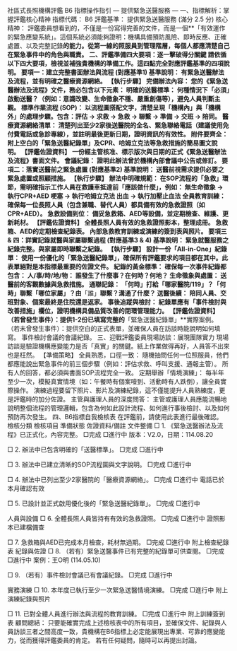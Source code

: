 社區式長照機構評鑑 B6 指標操作指引
— 提供緊急送醫服務 —
一、指標解析：掌握評鑑核心精神
指標代碼： B6
評鑑基準： 提供緊急送醫服務 (滿分 2.5 分)
核心精神： 評鑑委員想看到的，不僅是一份寫得完善的文件，而是一個**「有效運作的緊急應變系統」。這個系統必須能夠證明：機構具備預防風險、即時反應、正確處置、以及完整記錄**的能力。從第一線的照服員到管理階層，每個人都應清楚自己在緊急事件中的角色與職責。
二、評鑑準備四大要項：逐一擊破得分關鍵
請依循以下四大要項，檢視並補強貴機構的準備工作。這四點完全對應評鑑基準的四項說明。
要項一：建立完整書面辦法與流程 (對應基準1)
基準說明： 有緊急送醫辦法及流程，並有明確之醫療資源網絡。
【執行步驟】
完備辦法內容： 您的《緊急送醫辦法及流程》文件，務必包含以下元素：
明確的送醫標準： 何種情況下「必須」啟動送醫？（例如：意識改變、生命徵象不穩、嚴重創傷等），避免人員判斷主觀。
標準作業流程 (SOP)： 以流程圖搭配文字，清楚呈現「機構內」與「機構外」的處理步驟。包含：評估 -> 求救 -> 急救 -> 聯繫 -> 準備 -> 交班 -> 陪同。
醫療資源網絡清單： 清楚列出至少2家後送醫院的全名、緊急聯絡電話（建議使用免付費電話或急診專線），並註明最後更新日期，證明資訊的有效性。
附件要齊全： 附上空白的「緊急送醫紀錄單」及CPR、哈姆立克法等急救措施的簡易圖文說明。
【評鑑佐證資料】
一份經主管核准、標示版次與日期的正式《緊急送醫辦法及流程》書面文件。
會議紀錄： 證明此辦法曾於機構內部會議中公告或修訂。
要項二：落實送醫前之緊急處置 (對應基準2)
基準說明： 送醫前視需求提供必要之緊急處置或照顧措施。
【執行步驟】
辦法中明確規範： 在SOP流程的「急救」環節，需明確指示工作人員在救護車抵達前「應該做什麼」，例如：
無生命徵象 -> 執行CPR+AED
哽塞 -> 執行哈姆立克法
出血 -> 執行加壓止血法
全員教育訓練： 確保每一位長照人員（包含兼職、替代人員）都具備有效的急救證照（如CPR+AED）。
急救設備到位： 備妥急救箱、AED等設備，並定期檢查、維護、更新耗材。
【評鑑佐證資料】
全體長照人員有效的急救證照影本，整理成冊。
急救箱、AED的定期檢查紀錄表。
內部急救教育訓練或演練的簽到表與照片。
要項三 & 四：詳實記錄就醫與家屬聯繫過程 (對應基準3 & 4)
基準說明： 緊急就醫服務之紀錄完整。與家屬即時聯繫之紀錄。
【執行步驟】
設計一份「All-in-One」紀錄單： 使用一份優化的「緊急送醫紀錄單」，確保所有評鑑要求的項目都在其中。此表單絕對是本指標最重要的佐證文件。
紀錄的黃金標準： 確保每一次事件紀錄都包含：
人/事/時/地/物： 誰發生了什麼事？在何時？何地？
生命徵象與處置： 送醫前的客觀數據與急救措施。
通聯記錄： 「何時」打給「哪家醫院/119」？「何時」聯繫「哪位家屬」？由**「誰」**聯繫？溝通了什麼？
送醫後續： 陪同人員、交班對象、個案最終是住院還是返家。
事後追蹤與檢討： 紀錄單應有「事件檢討與改善措施」欄位，證明機構具備品質改善的閉環管理能力。
【評鑑佐證資料】
（若曾發生事件）：提供1-2份已填寫完整的**「緊急送醫紀錄單」**實際案例。
（若未曾發生事件）：提供空白的正式表單，並確保人員在訪談時能說明如何填寫。
事件檢討會議的會議紀錄。
三、迎戰評鑑委員現場訪談：展現團隊實力
現場訪談是驗證機構應變能力是否「真實」的關鍵。紙上作業做得再好，人員答不出來也是枉然。
【準備策略】
全員熟悉，口徑一致：
隨機抽問任何一位照服員，他們都應能說出緊急事件的前三個步驟（例如：評估求救、呼叫支援、通報主管）。
所有人的回答，都必須與書面SOP流程完全一致。
定期舉辦「情境演練」：
每半年至少一次，模擬真實情境（如：午餐時有個案噎到、活動時有人跌倒），讓全員實際操作。
演練過程要留下照片、影片及演練紀錄，這不僅能提升人員熟練度，更是評鑑時的加分佐證。
主管與護理人員的深度問答：
主管或護理人員應能流暢地說明整個流程的管理邏輯，包含為何如此設計流程、如何進行事後檢討、以及如何預防再次發生。
四、B6指標自我檢核表
在評鑑前，請使用此表進行最後確認。
檢核分類
檢核項目
準備狀態
佐證資料/備註
文件整備
□ 1. 《緊急送醫辦法及流程》已正式化，內容完整。
□完成 □進行中
版本：V2.0，日期：114.08.20

□ 2. 辦法中已包含明確的「送醫標準」。
□完成 □進行中


□ 3. 辦法中已建立清晰的SOP流程圖與文字說明。
□完成 □進行中


□ 4. 辦法中已列出至少2家醫院的「醫療資源網絡」。
□完成 □進行中
電話已於本月確認有效

□ 5. 已設計並正式啟用優化後的「緊急送醫紀錄單」。
□完成 □進行中

人員與設備
□ 6. 全體長照人員皆持有有效的急救證照。
□完成 □進行中
證照影本已建檔備查

□ 7. 急救箱與AED已完成本月檢查，耗材無過期。
□完成 □進行中
附上檢查紀錄表
紀錄與佐證
□ 8. （若有）緊急送醫事件已有完整的紀錄單可供查閱。
□完成 □進行中
案例：王O明 (114.05.10)

□ 9. （若有）事件檢討會議已有會議紀錄。
□完成 □進行中

實務演練
□ 10. 本年度已執行至少一次緊急送醫情境演練。
□完成 □進行中
附上演練紀錄與照片

□ 11. 已對全體人員進行辦法與流程的教育訓練。
□完成 □進行中
附上訓練簽到表
顧問總結：
只要能確實完成上述檢核表中的所有項目，並確保文件、紀錄與人員訪談三者之間高度一致，貴機構在B6指標上必定能展現出專業、可靠的應變能力，從而獲得評鑑委員的肯定。
若有任何疑問，隨時可以再提出討論。